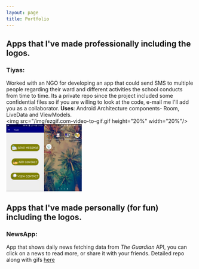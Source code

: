 ```yaml
---
layout: page
title: Portfolio
---
```


## Apps that I've made professionally including the logos.
### Tiyas: 
Worked with an NGO for developing an app that could send SMS to multiple people regarding their ward and different activities the school conducts from time to time. Its a private repo since the project included some confidential files
so if you are willing to look at the code, e-mail me I'll add you as a collaborator.
**Uses**: Android Architecture components- Room, LiveData and ViewModels.<br/>
<img src="/img/ezgif.com-video-to-gif.gif height="20%" width="20%"/><img src=/img/ezgif.com-video-to-gif(1).gif height="20%" width="20%"/><img src=/img/ezgif.com-crop(2).gif height="20%" width="20%"/> 
## Apps that I've made personally (for fun) including the logos.
### NewsApp:
App that shows daily news fetching data from _The Guardian_ API, you can click on a news to read more, or share it with your friends. Detailed repo along with gifs [here](https://github.com/srishti-R/NewsReportingApp) <br/>

